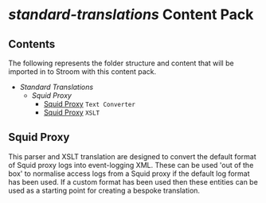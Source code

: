 # _standard-translations_ Content Pack

## Contents

The following represents the folder structure and content that will be imported in to Stroom with this content pack.

* _Standard Translations_
    * _Squid Proxy_
        * [Squid Proxy](#squid-proxy) `Text Converter`
        * [Squid Proxy](#squid-proxy) `XSLT`

## Squid Proxy

This parser and XSLT translation are designed to convert the default format of Squid proxy logs into event-logging XML. These can be used 'out of the box' to normalise access logs from a Squid proxy if the default log format has been used. If a custom format has been used then these entities can be used as a starting point for creating a bespoke translation.

